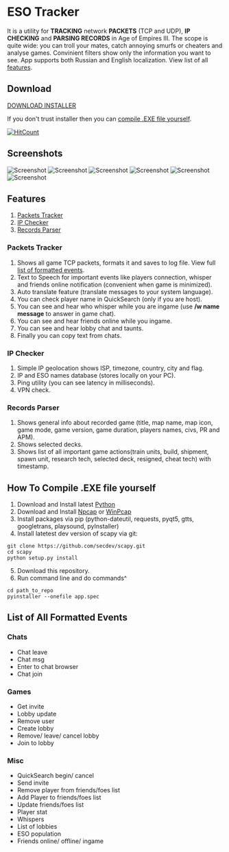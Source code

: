 # ESO Tracker
It is a utility for **TRACKING** network **PACKETS** (TCP and UDP), **IP CHECKING** and **PARSING RECORDS** in Age of Empires III. The scope is quite wide: you can troll your mates, catch annoying smurfs or cheaters and analyse games. Convinient filters show only the information you want to see. App supports both Russian and English localization. View list of all [features](#Features).

## Download

[DOWNLOAD INSTALLER](https://yadi.sk/d/og3O1cFPndoP3w)


If you don't trust installer then you can [compile .EXE file yourself](#How-To-Compile-.EXE-file-yourself). 


[![HitCount](http://hits.dwyl.io/XaKOps/ESO-Tracker.svg)](http://hits.dwyl.io/XaKOps/ESO-Tracker)

## Screenshots
![Screenshot](Screenshots/1.PNG)
![Screenshot](Screenshots/2.PNG)
![Screenshot](Screenshots/3.PNG)
![Screenshot](Screenshots/4.PNG)
![Screenshot](Screenshots/5.PNG)
![Screenshot](Screenshots/6.PNG)

## Features

1. [Packets Tracker](#Packets-Tracker)
2. [IP Checker](#IP-Checker)
3. [Records Parser](#Records-Parser)

### Packets Tracker
1. Shows all game TCP packets, formats it and saves to log file. View full [list of formatted events](#List-of-All-Formatted-Events).
2. Text to Speech for important events like players connection, whisper and friends online notification (convenient when game is minimized).
3. Auto translate feature (translate messages to your system language).
4. You can check player name in QuickSearch (only if you are host).
5. You can see and hear who whisper while you are ingame (use **/w name message** to answer in game chat).
6. You can see and hear friends online while you ingame.
7. You can see and hear lobby chat and taunts.
8. Finally you can copy text from chats.

### IP Checker
1. Simple IP geolocation shows ISP, timezone, country, city and flag.
2. IP and ESO names database (stores locally on your PC).
3. Ping utility (you can see latency in milliseconds).
4. VPN check.

### Records Parser
1. Shows general info about recorded game (title, map name, map icon, game mode, game version, game duration, players names, civs, PR and APM).
2. Shows selected decks.
3. Shows list of all important game actions(train units, build, shipment, spawn unit, research tech, selected deck, resigned, cheat tech) with timestamp.

## How To Compile .EXE file yourself

1. Download and Install latest [Python](https://www.python.org/downloads/)
2. Download and Install [Npcap](https://nmap.org/npcap/) or [WinPcap](https://www.winpcap.org/install/)
3. Install packages via pip (python-dateutil, requests, pyqt5, gtts, googletrans, playsound, pyInstaller)
4. Install latetest dev version of scapy via git:
```
git clone https://github.com/secdev/scapy.git
cd scapy
python setup.py install
```  
5. Download this repository.
6. Run command line and do commands^
```
cd path_to_repo
pyinstaller --onefile app.spec
```

## List of All Formatted Events
### Chats
* Chat leave
* Chat msg
* Enter to chat browser
* Chat join

### Games
* Get invite
* Lobby update
* Remove user
* Create lobby
* Remove/ leave/ cancel lobby
* Join to lobby

### Misc
* QuickSearch begin/ cancel
* Send invite
* Remove player from friends/foes list
* Add Player to friends/foes list
* Update friends/foes list
* Player stat
* Whispers
* List of lobbies
* ESO population
* Friends online/ offline/ ingame
